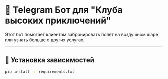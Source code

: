 # 🎈 Telegram Бот для "Клуба высоких приключений"

Этот бот помогает клиентам забронировать полёт на воздушном шаре или узнать больше о других услугах.

---

## 🔧 Установка зависимостей

```bash
pip install -r requirements.txt